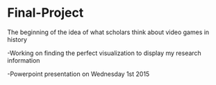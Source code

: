 # Final-Project

The beginning of the idea of what scholars think about video games in history



-Working on finding the perfect visualization to display my research information

-Powerpoint presentation on Wednesday 1st 2015 

